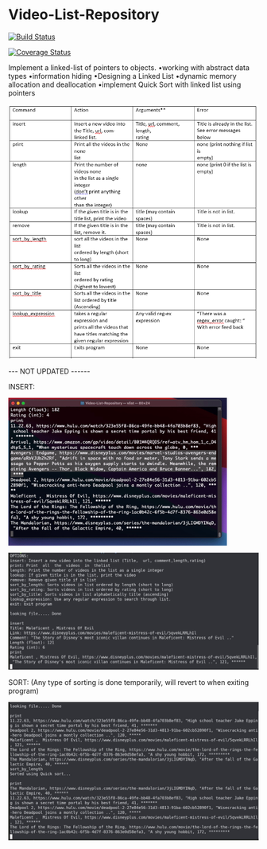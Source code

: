 # Video-List-Repository
[![Build Status](https://travis-ci.org/jgutierrezCSU/Video-List-Repository.svg?branch=main)](https://travis-ci.org/jgutierrezCSU/Video-List-Repository)

[![Coverage Status](https://coveralls.io/repos/github/jgutierrezCSU/Video-List-Repository/badge.svg?branch=main)](https://coveralls.io/github/jgutierrezCSU/Video-List-Repository?branch=main)

Implement a linked-list of pointers to objects.
•working with abstract data types
•information hiding
•Designing a Linked List
•dynamic memory allocation and deallocation
•implement Quick Sort with linked list using pointers

![alt text](https://github.com/jgutierrezCSU/Video-List-Repository/blob/main/imgs/cmds.png?raw=true)

--- NOT UPDATED ------

INSERT: 

<img align="center" alt="GIF" src="https://github.com/jgutierrezCSU/Video-List-Repository/blob/main/imgs/Kapture%202.gif" width="440"/>

![alt text](https://github.com/jgutierrezCSU/Video-List-Repository/blob/main/imgs/insert.JPG?raw=true)

SORT: (Any type of sorting is done temporarily, will revert to when exiting program)

![alt text](https://github.com/jgutierrezCSU/Video-List-Repository/blob/main/imgs/sort.JPG?raw=true)
